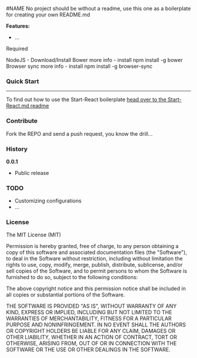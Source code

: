 #NAME
No project should be without a readme, use this one as a boilerplate for creating your own README.md

__Features:__

* ...

Required

NodeJS - Download/Install
Bower more info - install npm install -g bower
Browser sync more info - install npm install -g browser-sync

### Quick Start
----------------
To find out how to use the Start-React boilerplate [head over to the Start-React.md  readme](/STARTHERE.md)

### Contribute

Fork the REPO and send a push request, you know the drill...

### History

__0.0.1__

- Public release


### TODO

- Customizing configurations
- ...

### License

The MIT License (MIT)

Permission is hereby granted, free of charge, to any person obtaining a copy of this software and associated documentation files (the "Software"), to deal in the Software without restriction, including without limitation the rights to use, copy, modify, merge, publish, distribute, sublicense, and/or sell copies of the Software, and to permit persons to whom the Software is furnished to do so, subject to the following conditions:

The above copyright notice and this permission notice shall be included in all copies or substantial portions of the Software.

THE SOFTWARE IS PROVIDED "AS IS", WITHOUT WARRANTY OF ANY KIND, EXPRESS OR IMPLIED, INCLUDING BUT NOT LIMITED TO THE WARRANTIES OF MERCHANTABILITY, FITNESS FOR A PARTICULAR PURPOSE AND NONINFRINGEMENT. IN NO EVENT SHALL THE AUTHORS OR COPYRIGHT HOLDERS BE LIABLE FOR ANY CLAIM, DAMAGES OR OTHER LIABILITY, WHETHER IN AN ACTION OF CONTRACT, TORT OR OTHERWISE, ARISING FROM, OUT OF OR IN CONNECTION WITH THE SOFTWARE OR THE USE OR OTHER DEALINGS IN THE SOFTWARE.
